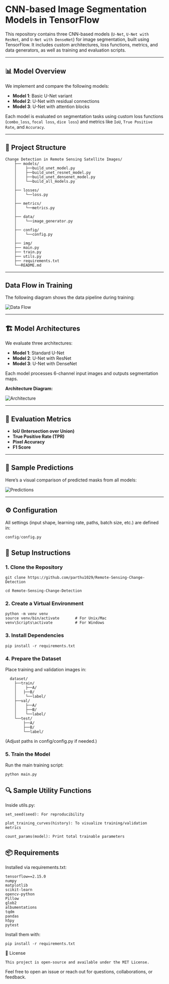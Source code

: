 # CNN-based Image Segmentation Models in TensorFlow

This repository contains three CNN-based models (`U-Net`, `U-Net with ResNet`, and `U-Net with DenseNet`) for image segmentation, built using TensorFlow. It includes custom architectures, loss functions, metrics, and data generators, as well as training and evaluation scripts.

---

## 📊 Model Overview

We implement and compare the following models:

- **Model 1**: Basic U-Net variant
- **Model 2**: U-Net with residual connections
- **Model 3**: U-Net with attention blocks

Each model is evaluated on segmentation tasks using custom loss functions (`combo_loss`, `focal loss`, `dice loss`) and metrics like `IoU`, `True Positive Rate`, and `Accuracy`.

---

## 📌 Project Structure

```
Change Detection in Remote Sensing Satellite Images/
    ├── models/
    │    ├──build_unet_model.py
    │    ├──build_unet_resnet_model.py
    │    ├──build_unet_densenet_model.py
    │    └──build_all_models.py
    │
    ├── losses/
    │    └──loss.py
    │
    ├── metrics/
    │    └──metrics.py
    │
    ├── data/
    │    └──image_generator.py
    │
    ├── config/
    │    └──config.py
    │
    ├── img/
    ├── main.py
    ├── train.py
    ├── utils.py
    ├── requirements.txt
    └──README.md
```


---

## Data Flow in Training

The following diagram shows the data pipeline during training:

![Data Flow](img/img1.png)

---

## 🏗️ Model Architectures

We evaluate three architectures:

- **Model 1**: Standard U-Net
- **Model 2**: U-Net with ResNet
- **Model 3**: U-Net with DenseNet

Each model processes 6-channel input images and outputs segmentation maps.

**Architecture Diagram:**

![Architecture](img/img2.png)

---

## 🧪 Evaluation Metrics

- **IoU (Intersection over Union)**
- **True Positive Rate (TPR)**
- **Pixel Accuracy**
- **F1 Score**

---

## 🎯 Sample Predictions

Here’s a visual comparison of predicted masks from all models:

![Predictions](img/img3.png)



---

## ⚙️ Configuration

All settings (input shape, learning rate, paths, batch size, etc.) are defined in:

```python
config/config.py
```

## 🧰 Setup Instructions

### 1. Clone the Repository

```
git clone https://github.com/parthu1029/Remote-Sensing-Change-Detection

cd Remote-Sensing-Change-Detection
```

### 2. Create a Virtual Environment
```
python -m venv venv
source venv/bin/activate       # For Unix/Mac
venv\Scripts\activate          # For Windows
```
### 3. Install Dependencies
```
pip install -r requirements.txt
```
### 4. Prepare the Dataset

Place training and validation images in:
```
  dataset/
    ├──train/
    │    ├──A/
    │   ├──B/
    │    └──label/
    ├──val/
    │    ├──A/
    │    ├──B/
    │    └──label/
    └──test/
        ├──A/
        ├──B/
        └──label/
```

(Adjust paths in config/config.py if needed.)

### 5. Train the Model

Run the main training script:

```
python main.py
```

## 🔍 Sample Utility Functions

Inside utils.py:

    set_seed(seed): For reproducibility

    plot_training_curves(history): To visualize training/validation metrics

    count_params(model): Print total trainable parameters

## 📦 Requirements

Installed via requirements.txt:

```
tensorflow==2.15.0
numpy
matplotlib
scikit-learn
opencv-python
Pillow
glob2
albumentations
tqdm
pandas
h5py
pytest
```

Install them with:
```
pip install -r requirements.txt
```
📄 License
```
This project is open-source and available under the MIT License.
```


Feel free to open an issue or reach out for questions, collaborations, or feedback.






